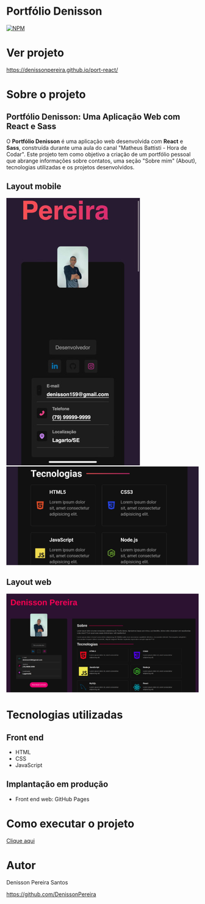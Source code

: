 # Portfólio Denisson 
[![NPM](https://img.shields.io/npm/l/react)](https://github.com/DenissonPereira/port-react/blob/main/LICENSE) 

# Ver projeto

https://denissonpereira.github.io/port-react/

# Sobre o projeto

## Portfólio Denisson: Uma Aplicação Web com React e Sass

O **Portfólio Denisson** é uma aplicação web desenvolvida com **React** e **Sass**, construída durante uma aula do canal "Matheus Battisti - Hora de Codar". Este projeto tem como objetivo a criação de um portfólio pessoal que abrange informações sobre contatos, uma seção "Sobre mim" (About), tecnologias utilizadas e os projetos desenvolvidos.

## Layout mobile
![Mobile 1](./public/image/img1.jpeg) ![Mobile 2](./public/image/img2.jpeg)

## Layout web
![Web 1](/public/image/web.png)

# Tecnologias utilizadas
## Front end
- HTML
- CSS
- JavaScript

## Implantação em produção
- Front end web: GitHub Pages

# Como executar o projeto

[Clique aqui](https://denissonpereira.github.io/RainbowCSS/)

# Autor

Denisson Pereira Santos

https://github.com/DenissonPereira